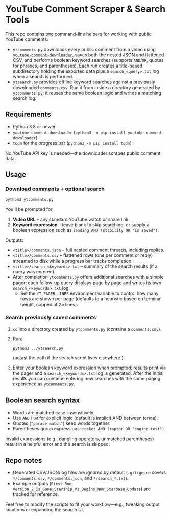 # YouTube Comment Scraper & Search Tools

This repo contains two command-line helpers for working with public YouTube comments:

- `ytcomments.py` downloads every public comment from a video using
  [`youtube-comment-downloader`](https://github.com/egbertbouman/youtube-comment-downloader),
  saves both the nested JSON and flattened CSV, and performs boolean keyword searches
  (supports `AND`/`OR`, quotes for phrases, and parentheses). Each run creates a
  title-based subdirectory holding the exported data plus a `search_<query>.txt` log when a search is performed.
- `ytsearch.py` provides offline keyword searches against a previously downloaded
  `comments.csv`. Run it from inside a directory generated by `ytcomments.py`; it
  reuses the same boolean logic and writes a matching search log.

## Requirements

- Python 3.8 or newer
- `youtube-comment-downloader` (`python3 -m pip install youtube-comment-downloader`)
- `tqdm` for the progress bar (`python3 -m pip install tqdm`)

No YouTube API key is needed—the downloader scrapes public comment data.

## Usage

### Download comments + optional search

```bash
python3 ytcomments.py
```

You'll be prompted for:

1. **Video URL** – any standard YouTube watch or share link.
2. **Keyword expression** – leave blank to skip searching, or supply a boolean
   expression such as `landing AND (stability OR "is saved")`.

Outputs:

- `<title>/comments.json` – full nested comment threads, including replies.
- `<title>/comments.csv` – flattened rows (one per comment or reply) streamed to disk while a progress bar tracks completion.
- `<title>/search_<keywords>.txt` – summary of the search results (if a query was entered).
- After completion `ytcomments.py` offers additional searches with a simple pager; each follow-up query displays page by page and writes its own `search_<keywords>.txt` log.
  - Set the `YT_PAGER_LINES` environment variable to control how many rows are shown per page (defaults to a heuristic based on terminal height, capped at 25 lines).

### Search previously saved comments

1. `cd` into a directory created by `ytcomments.py` (contains a `comments.csv`).
2. Run:

    ```bash
    python3 ../ytsearch.py
    ```

   (adjust the path if the search script lives elsewhere.)

3. Enter your boolean keyword expression when prompted; results print via the
   pager and a `search_<keywords>.txt` log is generated. After the initial
   results you can continue entering new searches with the same paging
   experience as `ytcomments.py`.

## Boolean search syntax

- Words are matched case-insensitively.
- Use `AND` / `OR` for explicit logic (default is implicit AND between terms).
- Quotes (`"phrase match"`) keep words together.
- Parentheses group expressions: `rocket AND (raptor OR "engine test")`.

Invalid expressions (e.g., dangling operators, unmatched parentheses) result in
a helpful error and the search is skipped.

## Repo notes

- Generated CSV/JSON/log files are ignored by default (`.gitignore` covers
  `*/comments.csv`, `*/comments.json`, and `*/search_*.txt`).
- Example outputs (`First Run`, `Version_2_Is_Gone_Starship_V3_Begins_NOW_Starbase_Update`) are tracked for reference.

Feel free to modify the scripts to fit your workflow—e.g., tweaking output
locations or expanding the search UI.
